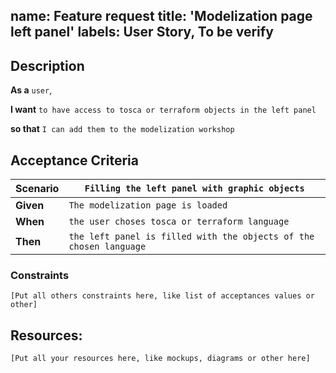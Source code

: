 name: Feature request
title: 'Modelization page left panel'
labels: User Story, To be verify
---

## Description

**As a** `user`,

**I want** `to have access to tosca or terraform objects in the left panel`

**so that** `I can add them to the modelization workshop`

## Acceptance Criteria

 **Scenario** | `Filling the left panel with graphic objects`
 ------------ | -------------------------------------------------
 **Given**    | `The modelization page is loaded`
 **When**     | `the user choses tosca or terraform language`
 **Then**     | `the left panel is filled with the objects of the chosen language`

### Constraints

`[Put all others constraints here, like list of acceptances values or other]`

## Resources:

`[Put all your resources here, like mockups, diagrams or other here]`